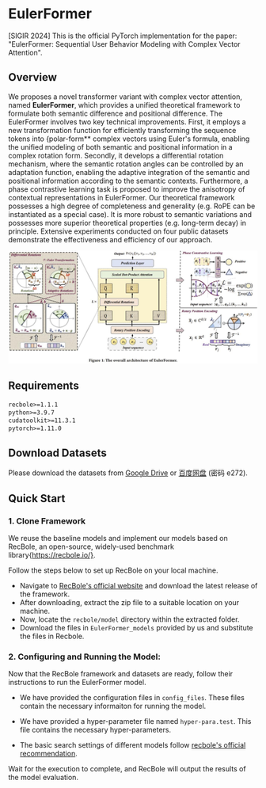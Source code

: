 # EulerFormer
[SIGIR 2024] This is the official PyTorch implementation for the paper: "EulerFormer: Sequential User Behavior Modeling with Complex Vector Attention".

## Overview
We proposes a novel transformer variant with complex vector attention, named **EulerFormer**, which provides a unified theoretical framework to formulate both semantic difference and positional difference. 
The EulerFormer involves two key technical improvements. First, it employs a new transformation function for efficiently transforming the sequence tokens into {polar-form** complex vectors using Euler's formula, enabling the unified modeling of both semantic and positional information in a complex rotation form. Secondly, it develops a differential rotation mechanism, where the semantic rotation angles can be controlled by an adaptation function, enabling the adaptive integration of the semantic and positional information according to the semantic contexts. Furthermore, a phase contrastive learning task is proposed to improve the anisotropy of contextual representations in EulerFormer. Our theoretical framework possesses a high degree of completeness and generality (e.g. RoPE can be instantiated as a special case). It is  more robust to semantic variations and possesses more superior theoretical properties (e.g. long-term decay) in principle. Extensive experiments conducted on four public datasets demonstrate the effectiveness and efficiency of our approach.

![](asset/model.jpg)

## Requirements

```
recbole>=1.1.1
python>=3.9.7
cudatoolkit>=11.3.1
pytorch>=1.11.0
```

## Download Datasets

Please download the datasets from [Google Drive](https://drive.google.com/drive/folders/1so0lckI6N6_niVEYaBu-LIcpOdZf99kj) or [百度网盘](https://pan.baidu.com/share/init?surl=p51sWMgVFbAaHQmL4aD_-g) (密码 e272).

## Quick Start

### 1. Clone Framework

We reuse the baseline models and implement our models based on RecBole, an open-source, widely-used benchmark library{https://recbole.io/}.

Follow the steps below to set up RecBole on your local machine.

- Navigate to [RecBole's official website](https://recbole.io/) and download the latest release of the framework.
- After downloading, extract the zip file to a suitable location on your machine.
- Now, locate the `recbole/model` directory within the extracted folder.
- Download the files in `EulerFormer_models` provided by us and substitute the files in Recbole.


### 2. Configuring and Running the Model:

Now that the RecBole framework and datasets are ready, follow their instructions to run the EulerFormer model.

- We have provided the configuration files in `config_files`. These files contain the necessary informaiton for running the model.

- We have provided a hyper-parameter file named `hyper-para.test`. This file contains the necessary hyper-parameters.

- The basic search settings of different models follow [recbole's official recommendation](https://recbole.io/hyperparameters/sequential.html).

Wait for the execution to complete, and RecBole will output the results of the model evaluation.
